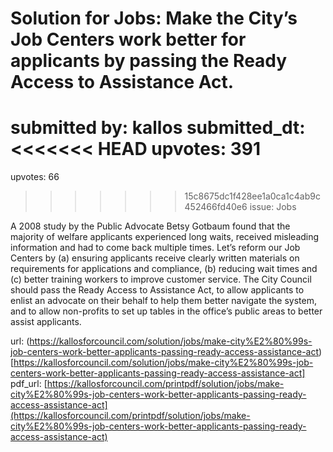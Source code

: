# Solution for Jobs: Make the City’s Job Centers work better for applicants by passing the Ready Access to Assistance Act. #

submitted by: kallos
submitted_dt: 
<<<<<<< HEAD
upvotes: 391
=======
upvotes: 66
>>>>>>> 15c8675dc1f428ee1a0ca1c4ab9c452466fd40e6
issue: Jobs

A 2008 study by the Public Advocate Betsy Gotbaum found that the majority of welfare applicants experienced long waits, received misleading information and had to come back multiple times. Let’s reform our Job Centers by (a) ensuring applicants receive clearly written materials on requirements for applications and compliance, (b) reducing wait times and (c) better training workers to improve customer service. The City Council should pass the Ready Access to Assistance Act, to allow applicants to enlist an advocate on their behalf to help them better navigate the system, and to allow non-profits to set up tables in the office’s public areas to better assist applicants.

url: (https://kallosforcouncil.com/solution/jobs/make-city%E2%80%99s-job-centers-work-better-applicants-passing-ready-access-assistance-act)[https://kallosforcouncil.com/solution/jobs/make-city%E2%80%99s-job-centers-work-better-applicants-passing-ready-access-assistance-act]
pdf_url: [https://kallosforcouncil.com/printpdf/solution/jobs/make-city%E2%80%99s-job-centers-work-better-applicants-passing-ready-access-assistance-act](https://kallosforcouncil.com/printpdf/solution/jobs/make-city%E2%80%99s-job-centers-work-better-applicants-passing-ready-access-assistance-act)